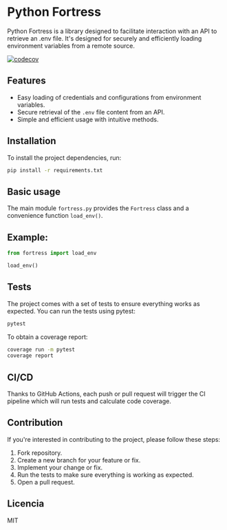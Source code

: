# Python Fortress

Python Fortress is a library designed to facilitate interaction with an API to retrieve an .env file. It's designed for securely and efficiently loading environment variables from a remote source.

[![codecov](https://codecov.io/gh/magestree/python_fortress/branch/develop/graph/badge.svg)](https://codecov.io/gh/magestree/python_fortress)

## Features

- Easy loading of credentials and configurations from environment variables.
- Secure retrieval of the `.env` file content from an API.
- Simple and efficient usage with intuitive methods.

## Installation

To install the project dependencies, run:

```bash
pip install -r requirements.txt
```

## Basic usage

The main module `fortress.py` provides the `Fortress` class and a convenience function `load_env()`.

## Example:
```python
from fortress import load_env

load_env()
```

## Tests
The project comes with a set of tests to ensure everything works as expected. You can run the tests using pytest:

```bash
pytest
```

To obtain a coverage report:
```bash
coverage run -m pytest
coverage report
```

## CI/CD
Thanks to GitHub Actions, each push or pull request will trigger the CI pipeline which will run tests and calculate code coverage.


## Contribution
If you're interested in contributing to the project, please follow these steps:

1. Fork repository.
2. Create a new branch for your feature or fix.
3. Implement your change or fix.
4. Run the tests to make sure everything is working as expected.
5. Open a pull request.


## Licencia
MIT
